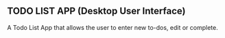 <!DOCTYPE html>
<html lang="en">
<head>
    <meta charset="UTF-8">
</head>
<body>
    <h2>TODO LIST APP (Desktop User Interface)</h2>
    <p>
        A Todo List App that allows the user to enter new to-dos, edit or complete.
    </p>
</body>
</html>